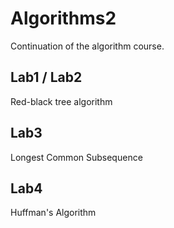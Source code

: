 # Algorithms2

Continuation of the algorithm course.

## Lab1 / Lab2
Red-black tree algorithm

## Lab3 
Longest Common Subsequence

## Lab4
Huffman's Algorithm
